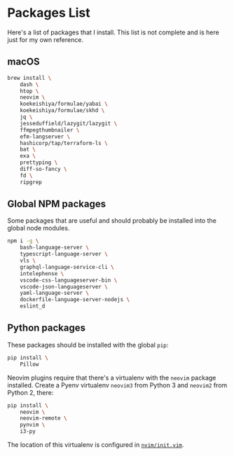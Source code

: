 # Packages List

Here's a list of packages that I install. This list is not complete and is here 
just for my own reference.


## macOS

```bash
brew install \
    dash \
    htop \
    neovim \
    koekeishiya/formulae/yabai \
    koekeishiya/formulae/skhd \
    jq \
    jesseduffield/lazygit/lazygit \
    ffmpegthumbnailer \
    efm-langserver \
    hashicorp/tap/terraform-ls \
    bat \
    exa \
    prettyping \
    diff-so-fancy \
    fd \
    ripgrep
```


## Global NPM packages

Some packages that are useful and should probably be installed into the global 
node modules.

```bash
npm i -g \
    bash-language-server \
    typescript-language-server \
    vls \
    graphql-language-service-cli \
    intelephense \
    vscode-css-languageserver-bin \
    vscode-json-languageserver \
    yaml-language-server \
    dockerfile-language-server-nodejs \
    eslint_d
```


## Python packages

These packages should be installed with the global `pip`:

```sh
pip install \
    Pillow
```

Neovim plugins require that there's a virtualenv with the `neovim` package 
installed. Create a Pyenv virtualenv `neovim3` from Python 3 and `neovim2` from 
Python 2, there:

```bash
pip install \
    neovim \
    neovim-remote \
    pynvim \
    i3-py
```

The location of this virtualenv is configured in 
[`nvim/init.vim`](../config/nvim/init.vim).
